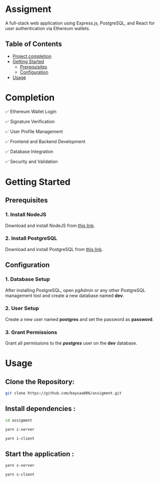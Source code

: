 # Assigment

A full-stack web application using Express.js, PostgreSQL, and React for user authentication via Ethereum wallets.

## Table of Contents

- [Project completion](#completion)
- [Getting Started](#getting-started)
  - [Prerequisites](#installation)
  - [Configuration](#configuration)
- [Usage](#usage)

# Completion

✅ Ethereum Wallet Login

✅ Signature Verification

✅ User Profile Management

✅ Frontend and Backend Development

✅ Database Integration

✅ Security and Validation

# Getting Started

## Prerequisites

### 1. Install NodeJS

Download and install NodeJS from [this link](https://nodejs.org/en/download/current).

### 2. Install PostgreSQL

Download and install PostgreSQL from [this link](https://www.postgresql.org/download/).

## Configuration

### 1. Database Setup

After installing PostgreSQL, open pgAdmin or any other PostgreSQL management tool and create a new database named **dev**.

### 2. User Setup

Create a new user named **postgres** and set the password as **password**.

### 3. Grant Permissions

Grant all permissions to the **_postgres_** user on the **dev** database.

# Usage

## **Clone the Repository:**

```bash
git clone https://github.com/baysaa006/assigment.git
```

## **Install dependencies :**

```bash
cd assigment

yarn i-server

yarn i-client

```

## **Start the application :**

```bash
yarn s-server

yarn s-client
```
